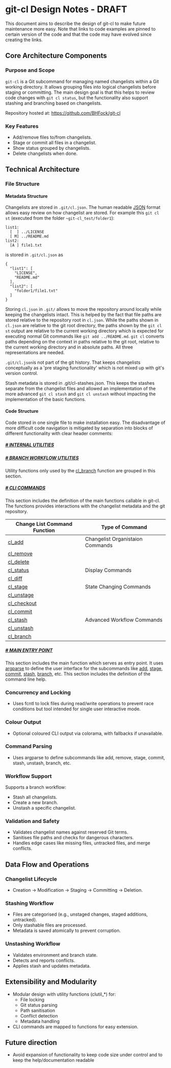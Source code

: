 # git-cl Design Notes - DRAFT

This document aims to describe the design of git-cl to make future maintenance more easy. Note that links to code examples are pinned to certain version of the code and that the code may have evolved since creating the links.

## Core Architecture Components

### Purpose and Scope

`git-cl` is a Git subcommand for managing named changelists within a Git working directory. It allows grouping files into logical changelists before staging or committing. The main design goal is that this helps to review code changes with `git cl status`, but the functionality also support stashing and branching based on changelists.
  
Repository hosted at: https://github.com/BHFock/git-cl

### Key Features

- Add/remove files to/from changelists.
- Stage or commit all files in a changelist.
- Show status grouped by changelists.
- Delete changelists when done.

## Technical Architecture

### File Structure

#### Metadata Structure

Changelists are stored in `.git/cl.json`. The human readable [JSON](https://en.wikipedia.org/wiki/JSON) format allows easy review on how changelist are stored. For example this `git cl st` (executed from the folder `~git-cl_test/folder1`): 

```
list1:
  [  ] ../LICENSE
  [ M] ../README.md
list2:
  [A ] file1.txt
```

is stored in `.git/cl.json` as 

```
{
  "list1": [
    "LICENSE",
    "README.md"
  ],
  "list2": [
    "folder1/file1.txt"
  ]
}
```

Storing `cl.json` in `.git/` allows to move the repository around locally while keeping the changelists intact. This is helped by the fact that file paths are stored relative to the repository root in `cl.json`. While the paths shown in `cl.json` are relative to the git root directory, the paths shown by the `git cl st` output are relative to the current working directory which is expected for executing normal Git commands like `git add ../README.md`. `git cl` converts paths depending on the context in paths relative to the git root, relative to the current working directory and in absolute paths. All three representations are needed.

`.git/cl.json`is not part of the git history. That keeps changelists conceptually as a 'pre staging functionality' which is not mixed up with git's version control.
  
Stash metadata is stored in .git/cl-stashes.json. This keeps the stashes separate from the changelist files and allowed an implementation of the more advanced `git cl stash` and `git cl unstash` without impacting the implementation of the basic functions. 

#### Code Structure

Code stored in one single file to make installation easy. The disadvantage of more difficult code navigation is mitigated by separation into blocks of different functionality with clear header comments:

##### [# INTERNAL UTILITIES](https://github.com/BHFock/git-cl/blob/0.3.4/git-cl#L90)

##### [# BRANCH WORKFLOW UTILITIES](https://github.com/BHFock/git-cl/blob/0.3.4/git-cl#L2048)

Utility functions only used by the [cl_branch](https://github.com/BHFock/git-cl/blob/29f16c54698048a6dbaf42d2e878654cc91a6ba6/git-cl#L2809) function are grouped in this section.  

##### [# CLI COMMANDS](https://github.com/BHFock/git-cl/blob/0.3.4/git-cl#L2146)

This section includes the definition of the main functions callable in git-cl. The functions provides interactions with the changelist metadata and the git repository.

| Change List Command Function                                            | Type of Command                  |
|-------------------------------------------------------------------------|----------------------------------|
| [cl_add](https://github.com/BHFock/git-cl/blob/0.3.4/git-cl#L2150)      | Changelist Organistaion Commands |
| [cl_remove](https://github.com/BHFock/git-cl/blob/0.3.4/git-cl#L2526)   |                                  |
| [cl_delete](https://github.com/BHFock/git-cl/blob/0.3.4/git-cl#L2559)   |                                  |
| [cl_status](https://github.com/BHFock/git-cl/blob/0.3.4/git-cl#L2318)   | Display Commands                 |
| [cl_diff](https://github.com/BHFock/git-cl/blob/0.3.4/git-cl#L2356)     |                                  |
| [cl_stage](https://github.com/BHFock/git-cl/blob/0.3.4/git-cl#L2206)    | State Changing Commands          |
|  [cl_unstage](https://github.com/BHFock/git-cl/blob/0.3.4/git-cl#L2258) |                                  |
| [cl_checkout](https://github.com/BHFock/git-cl/blob/0.3.4/git-cl#L2408) |                                  |
| [cl_commit](https://github.com/BHFock/git-cl/blob/0.3.4/git-cl#L2596)   |                                  |
| [cl_stash](https://github.com/BHFock/git-cl/blob/0.3.4/git-cl#L2655)    | Advanced Workflow Commands       |
| [cl_unstash](https://github.com/BHFock/git-cl/blob/0.3.4/git-cl#L2753)  |                                  |
| [cl_branch](https://github.com/BHFock/git-cl/blob/0.3.4/git-cl#L2809)   |                                  |

##### [# MAIN ENTRY POINT](https://github.com/BHFock/git-cl/blob/e0bd57f450762f752e13483c1d2ae383f5ba79e3/git-cl#L2921)

This section includes the main function which serves as entry point. It uses [argparse](https://docs.python.org/3/library/argparse.html) to define the user interface for the subcommands like [add](https://github.com/BHFock/git-cl/blob/29f16c54698048a6dbaf42d2e878654cc91a6ba6/git-cl#L2950), [stage](https://github.com/BHFock/git-cl/blob/29f16c54698048a6dbaf42d2e878654cc91a6ba6/git-cl#L3056), [commit](https://github.com/BHFock/git-cl/blob/29f16c54698048a6dbaf42d2e878654cc91a6ba6/git-cl#L3093), [stash](https://github.com/BHFock/git-cl/blob/29f16c54698048a6dbaf42d2e878654cc91a6ba6/git-cl#L3119), [branch](https://github.com/BHFock/git-cl/blob/29f16c54698048a6dbaf42d2e878654cc91a6ba6/git-cl#L3162), etc. This section includes the definition of the command line help. 

### Concurrency and Locking

- Uses fcntl to lock files during read/write operations to prevent race conditions but tool intended for single user interactive mode.

### Colour Output

- Optional coloured CLI output via colorama, with fallbacks if unavailable.

### Command Parsing

- Uses argparse to define subcommands like add, remove, stage, commit, stash, unstash, branch, etc.

### Workflow Support

Supports a branch workflow:
- Stash all changelists.
- Create a new branch.
- Unstash a specific changelist.

### Validation and Safety

- Validates changelist names against reserved Git terms.
- Sanitises file paths and checks for dangerous characters.
- Handles edge cases like missing files, untracked files, and merge conflicts.

## Data Flow and Operations

### Changelist Lifecycle

- Creation → Modification → Staging → Committing → Deletion.

### Stashing Workflow

- Files are categorised (e.g., unstaged changes, staged additions, untracked).
- Only stashable files are processed.
- Metadata is saved atomically to prevent corruption.

### Unstashing Workflow

- Validates environment and branch state.
- Detects and reports conflicts.
- Applies stash and updates metadata.

## Extensibility and Modularity

- Modular design with utility functions (clutil_*) for:
  - File locking
  - Git status parsing
  - Path sanitisation
  - Conflict detection
  - Metadata handling
- CLI commands are mapped to functions for easy extension.

## Future direction

- Avoid expansion of functionality to keep code size under control and to keep the help/documentation readable
